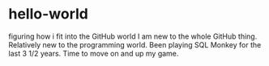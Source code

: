 # hello-world
figuring how i fit into the GitHub world
I am new to the whole GitHub thing. Relatively new to the programming world. Been playing SQL Monkey for the last 3 1/2 years. Time to move on and up my game.
